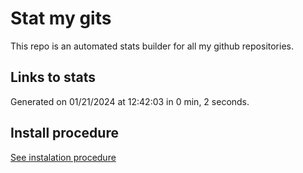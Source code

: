 # Stat my gits

This repo is an automated stats builder for all my github repositories.

## Links to stats


Generated on 01/21/2024 at 12:42:03 in 0 min, 2 seconds.

## Install procedure

[See instalation procedure](./src/install.md)
